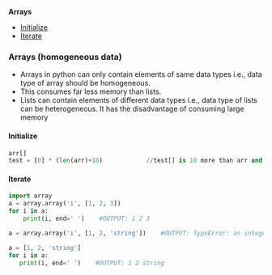**Arrays**
- [Initialize](#i)
- [Iterate](#it)


### Arrays (homogeneous data)
- Arrays in python can only contain elements of same data types i.e., data type of array should be homogeneous. 
- This consumes far less memory than lists.
- Lists can contain elements of different data types i.e., data type of lists can be heterogeneous. It has the disadvantage of consuming large memory
<a name=i></a>
#### Initialize
```py
arr[]
test = [0] * (len(arr)+10)            //test[] is 10 more than arr and initialized to 0
```
<a name=it></a>
#### Iterate
```py
import array
a = array.array('i', [1, 2, 3])
for i in a:
    print(i, end=' ')    #OUTPUT: 1 2 3

a = array.array('i', [1, 2, 'string'])    #OUTPUT: TypeError: an integer is required (got type str)

a = [1, 2, 'string']
for i in a:
   print(i, end=' ')    #OUTPUT: 1 2 string
```
